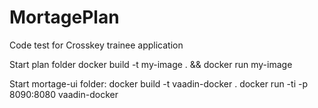# MortagePlan
Code test for Crosskey trainee application

Start plan folder
docker build -t my-image . && docker run my-image 

Start mortage-ui folder:
docker build -t vaadin-docker .
docker run -ti -p 8090:8080 vaadin-docker

